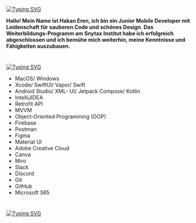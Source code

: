
[![Typing SVG](https://readme-typing-svg.demolab.com?font=Silkscreen&size=29&pause=1000&color=A35213&repeat=false&width=435&lines=%C3%BCber+mich)](https://git.io/typing-svg)

**Hallo! Mein Name ist Hakan Eren, ich bin ein Junior Mobile Developer mit Leidenschaft für sauberen Code und schönes Design. Das Weiterbildungs-Programm am Snytax Institut habe ich erfolgreich abgeschlossen und ich bemühe mich weiterhin, meine Kenntnisse und Fähigkeiten auszubauen.**

#

[![Typing SVG](https://readme-typing-svg.demolab.com?font=Silkscreen&size=29&pause=1000&color=A35213&repeat=false&width=435&lines=Tech+stack)](https://git.io/typing-svg)

- MacOS/ Windows
- Xcode/ SwiftUI/ Vapor/ Swift
- Android Studio/ XML- UI/ Jetpack Compose/ Kotlin
- IntelliJIDEA
- Retrofit API
- MVVM
- Object-Oriented Programming (OOP)
- Firebase
- Postman
- Figma
- Material UI 
- Adobe Creative Cloud
- Canva
- Miro
- Slack
- Discord
- Git
- GitHub 
- Microsoft 365

#

[![Typing SVG](https://readme-typing-svg.demolab.com?font=Silkscreen&size=29&pause=1000&color=A35213&repeat=false&width=435&lines=Manxot)](https://git.io/typing-svg)






